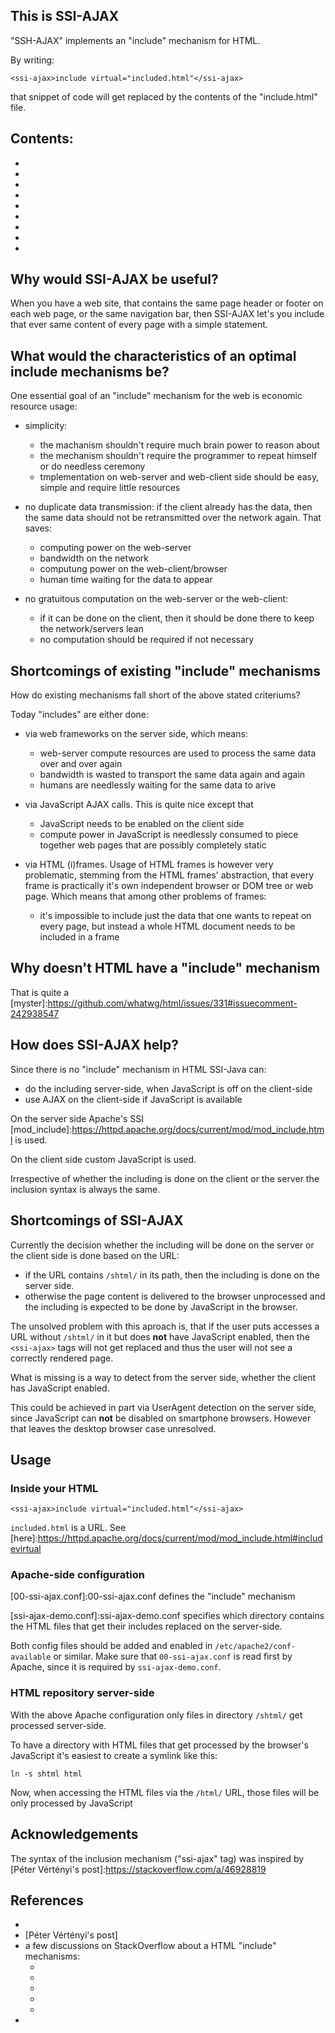 This is SSI-AJAX
----------------

"SSH-AJAX" implements an "include" mechanism for HTML.

By writing:

	<ssi-ajax>include virtual="included.html"</ssi-ajax>

that snippet of code will get replaced by the contents
of the "include.html" file.

## Contents:

* [Why would SSI-AJAX be useful?]:https://github.com/tpo/SSI-AJAX#why-would-ssi-ajax-be-useful
* [What would the characteristics of an optimal include mechanisms be?]:https://github.com/tpo/SSI-AJAX#what-would-the-characteristics-of-an-optimal-include-mechanisms-be
* [Shortcomings of existing "include" mechanisms]:https://github.com/tpo/SSI-AJAX#shortcomings-of-existing-include-mechanisms
* [Why doesn't HTML have a "include" mechanism]:https://github.com/tpo/SSI-AJAX#why-doesnt-html-have-a-include-mechanism
* [How does SSI-AJAX help?]:https://github.com/tpo/SSI-AJAX#how-does-ssi-ajax-help
* [Shortcomings of SSI-AJAX]:https://github.com/tpo/SSI-AJAX#shortcomings-of-ssi-ajax
* [Usage]:https://github.com/tpo/SSI-AJAX#shortcomings-of-ssi-ajax
* [Acknowledgements]:https://github.com/tpo/SSI-AJAX#acknowledgements
* [References]:https://github.com/tpo/SSI-AJAX#references

## Why would SSI-AJAX be useful?

When you have a web site, that contains the same page header
or footer on each web page, or the same navigation bar, then
SSI-AJAX let's you include that ever same content of every
page with a simple statement.

## What would the characteristics of an optimal include mechanisms be?

One essential goal of an "include" mechanism for the web is
economic resource usage:

* simplicity:
  * the machanism shouldn't require much brain power to
    reason about
  * the mechanism shouldn't require the programmer to
    repeat himself or do needless ceremony
  * tmplementation on web-server and web-client side
    should be easy, simple and require little resources
  
* no duplicate data transmission: if the client already
  has the data, then the same data should not be
  retransmitted over the network again. That saves:
  
  * computing power on the web-server
  * bandwidth on the network
  * computung power on the web-client/browser
  * human time waiting for the data to appear
  
* no gratuitous computation on the web-server or the
  web-client:
  
  * if it can be done on the client, then it should
    be done there to keep the network/servers lean
  * no computation should be required if not necessary

## Shortcomings of existing "include" mechanisms

How do existing mechanisms fall short of the above stated criteriums?

Today "includes" are either done:

* via web frameworks on the server side, which means:
  * web-server compute resources are used to process the same
    data over and over again
  * bandwidth is wasted to transport the same data again and again
  * humans are needlessly waiting for the same data to arive
  
* via JavaScript AJAX calls. This is quite nice except that
  * JavaScript needs to be enabled on the client side
  * compute power in JavaScript is needlessly consumed to
    piece together web pages that are possibly completely static
  
* via HTML (i)frames. Usage of HTML frames is however very
  problematic, stemming from the HTML frames' abstraction,
  that every frame is practically it's own independent
  browser or DOM tree or web page. Which means that among
  other problems of frames:
  * it's impossible to include just the data that one wants
    to repeat on every page, but instead a whole HTML document
    needs to be included in a frame

## Why doesn't HTML have a "include" mechanism

That is quite a
[myster]:https://github.com/whatwg/html/issues/331#issuecomment-242938547

## How does SSI-AJAX help?

Since there is no "include" mechanism in HTML SSI-Java can:
* do the including server-side, when JavaScript is off on the client-side
* use AJAX on the client-side if JavaScript is available

On the server side Apache's SSI
[mod_include]:https://httpd.apache.org/docs/current/mod/mod_include.html
is used.

On the client side custom JavaScript is used.

Irrespective of whether the including is done on the client
or the server the inclusion syntax is always the same.

## Shortcomings of SSI-AJAX

Currently the decision whether the including will be done
on the server or the client side is done based on the URL:

* if the URL contains `/shtml/` in its path, then the including
  is done on the server side.
* otherwise the page content is delivered to the browser
  unprocessed and the including is expected to be done by
  JavaScript in the browser.

The unsolved problem with this aproach is, that if the user
puts accesses a URL without `/shtml/` in it but does **not**
have JavaScript enabled, then the `<ssi-ajax>` tags
will not get replaced and thus the user will not see a
correctly rendered page.

What is missing is a way to detect from the server side, whether
the client has JavaScript enabled.

This could be achieved in part via UserAgent detection on the
server side, since JavaScript can **not** be disabled on
smartphone browsers. However that leaves the desktop browser
case unresolved.

## Usage

### Inside your HTML

	<ssi-ajax>include virtual="included.html"</ssi-ajax>

`included.html` is a URL. See
[here]:https://httpd.apache.org/docs/current/mod/mod_include.html#includevirtual

### Apache-side configuration

[00-ssi-ajax.conf]:00-ssi-ajax.conf defines the "include" mechanism

[ssi-ajax-demo.conf]:ssi-ajax-demo.conf specifies which directory
contains the HTML files that get their includes replaced on the server-side.

Both config files should be added and enabled in
`/etc/apache2/conf-available` or similar. Make sure that
`00-ssi-ajax.conf` is read first by Apache, since it is required by
`ssi-ajax-demo.conf`.

### HTML repository server-side

With the above Apache configuration only files in directory
`/shtml/` get processed server-side.

To have a directory with HTML files that get processed by the
browser's JavaScript it's easiest to create a symlink like this:
   
	ln -s shtml html
   
Now, when accessing the HTML files via the `/html/` URL, those
files will be only processed by JavaScript

## Acknowledgements

The syntax of the inclusion mechanism ("ssi-ajax" tag) was inspired by
[Péter Vértényi's post]:https://stackoverflow.com/a/46928819

## References

* [Apache mod_include documentation]:https://httpd.apache.org/docs/current/mod/mod_include.html
* [Péter Vértényi's post]
* a few discussions on StackOverflow about a HTML "include" mechanisms:
  * [1]:https://stackoverflow.com/questions/3928331/equivalent-of-include-in-html
  * [2]:https://stackoverflow.com/questions/8988855/include-another-html-file-in-a-html-file
  * [3]:https://softwareengineering.stackexchange.com/questions/7245/why-no-client-side-html-include-tag#7256
  * [4]:https://stackoverflow.com/questions/7542872/how-to-include-one-html-file-into-another
  * [5]:https://github.com/whatwg/html/issues/331
* [a critique of existing "include" mechanisms]:http://tpo.sourcepole.ch/articles/168%20html-http-considered-harmful.html
